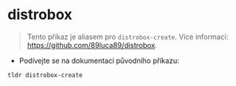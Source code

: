 # distrobox

> Tento příkaz je aliasem pro `distrobox-create`.
> Více informací: <https://github.com/89luca89/distrobox>.

- Podívejte se na dokumentaci původního příkazu:

`tldr distrobox-create`
